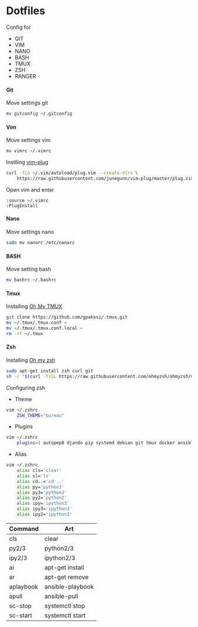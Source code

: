 # Dotfiles
Config for
- GIT
- VIM
- NANO
- BASH
- TMUX
- ZSH
- RANGER

#### Git
Move settings git
~~~bash
mv gitconfig ~/.gitconfig
~~~

#### Vim
Move settings vim
~~~bash
mv vimrc ~/.vimrc
~~~
Instlling [vim-plug](https://github.com/junegunn/vim-plug)
~~~bash
curl -fLo ~/.vim/autoload/plug.vim --create-dirs \
    https://raw.githubusercontent.com/junegunn/vim-plug/master/plug.vim
~~~
Open vim and enter
~~~vim
:source ~/.vimrc
:PlugInstall
~~~

#### Nano
Move settings nano
~~~bash
sudo mv nanorc /etc/nanorc
~~~

#### BASH
Move setting bash
~~~bash
mv bashrc ~/.bashrc
~~~

#### Tmux
Installing [Oh My TMUX](https://github.com/gpakosz/.tmux)
~~~bash
git clone https://github.com/gpakosz/.tmux.git
mv ~/.tmux/.tmux.conf ~
mv ~/.tmux/.tmux.conf.local ~
rm -rf ~/.tmux
~~~

#### Zsh
Installing [Oh my zsh](https://github.com/ohmyzsh/ohmyzsh)
~~~bash
sudo apt-get install zsh curl git
sh -c "$(curl -fsSL https://raw.githubusercontent.com/ohmyzsh/ohmyzsh/master/tools/install.sh)"
~~~

Configuring zsh
- Theme
~~~bash
vim ~/.zshrc
	ZSH_THEME="bureau"
~~~
- Plugins
~~~bash
vim ~/.zshrc
	plugins=( autopep8 djando pip systemd debian git tmux docker ansible )
~~~
- Alias
~~~bash
vim ~/.zshrc
	alias cls='clear'
	alias sl='ls'
	alias cd..='cd ..'
	alias py='python3'
	alias py3='python3'
	alias py2='python2'
	alias ipy='ipython3'
	alias ipy3='ipython3'
	alias ipy2='ipython2'
~~~

|  Command   |         Art          |
|------------|----------------------|
| cls        | clear                |
| py2/3      | python2/3            |
| ipy2/3     | ipython2/3           |
| ai         | apt-get install      |
| ar         | apt-get remove       | 
| aplaybook  | ansible-playbook     |
| apull      | ansible-pull         |
| sc-stop    | systemctl stop       |
| sc-start   | systemctl start      |

